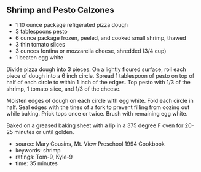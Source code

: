 Shrimp and Pesto Calzones
-------------------------

- 1 10 ounce package refigerated pizza dough
- 3 tablespoons pesto
- 6 ounce package frozen, peeled, and cooked small shrimp, thawed
- 3 thin tomato slices
- 3 ounces fontina or mozzarella cheese, shredded (3/4 cup)
- 1 beaten egg white

Divide pizza dough into 3 pieces.  On a lightly floured surface, roll
each piece of dough into a 6 inch circle.  Spread 1 tablespoon of
pesto on top of half of each circle to within 1 inch of the edges.
Top pesto with 1/3 of the shrimp, 1 tomato slice, and 1/3 of the
cheese.

Moisten edges of dough on each circle with egg white.  Fold each
circle in half.  Seal edges with the tines of a fork to prevent
filling from oozing out while baking.  Prick tops once or twice.
Brush with remaining egg white.

Baked on a greased baking sheet with a lip in a 375 degree F oven for
20-25 minutes or until golden.

- source: Mary Cousins, Mt. View Preschool 1994 Cookbook
- keywords: shrimp
- ratings: Tom-9, Kyle-9
- time: 35 minutes
